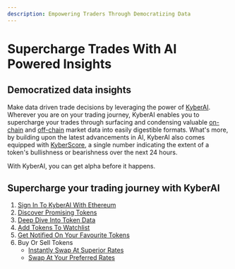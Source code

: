 ```yaml
---
description: Empowering Traders Through Democratizing Data
---
```


# Supercharge Trades With AI Powered Insights

## Democratized data insights

Make data driven trade decisions by leveraging the power of [KyberAI](../../kyberai/). Wherever you are on your trading journey, KyberAI enables you to supercharge your trades through surfacing and condensing valuable [on-chain](../../kyberai/on-chain-indicators/) and [off-chain](../../kyberai/technical-indicators/) market data into easily digestible formats. What's more, by building upon the latest advancements in AI, KyberAI also comes equipped with [KyberScore](../../kyberai/kyberscore.md), a single number indicating the extent of a token's bullishness or bearishness over the next 24 hours.&#x20;

With KyberAI, you can get alpha before it happens.&#x20;

## Supercharge your trading journey with KyberAI

1. [Sign In To KyberAI With Ethereum ](../../kyberai/user-guides/sign-in-to-kyberai-with-ethereum.md)
2. [Discover Promising Tokens ](../../kyberai/user-guides/discover-promising-tokens.md)
3. [Deep Dive Into Token Data ](../../kyberai/user-guides/deep-dive-into-token-data.md)
4. [Add Tokens To Watchlist](../../kyberai/user-guides/add-tokens-to-watchlist.md)
5. [Get Notified On Your Favourite Tokens](../../kyberai/user-guides/get-notifications-for-your-favourite-tokens.md)
6. Buy Or Sell Tokens
   * [Instantly Swap At Superior Rates](broken-reference)
   * [Swap At Your Preferred Rates](trade-at-your-preferred-rates.md)

